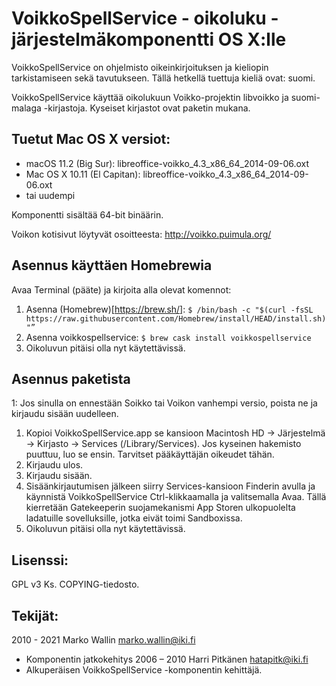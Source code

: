 # VoikkoSpellService - oikoluku -järjestelmäkomponentti OS X:lle

VoikkoSpellService on ohjelmisto oikeinkirjoituksen ja kieliopin tarkistamiseen sekä tavutukseen. Tällä hetkellä tuettuja kieliä ovat: suomi.

VoikkoSpellService käyttää oikolukuun Voikko-projektin libvoikko ja suomi-malaga -kirjastoja. Kyseiset kirjastot ovat paketin mukana.

## Tuetut Mac OS X versiot:

- macOS 11.2 (Big Sur): libreoffice-voikko_4.3_x86_64_2014-09-06.oxt
- Mac OS X 10.11 (El Capitan): libreoffice-voikko_4.3_x86_64_2014-09-06.oxt
- tai uudempi

Komponentti sisältää 64-bit binäärin. 

Voikon kotisivut löytyvät osoitteesta: http://voikko.puimula.org/

## Asennus käyttäen Homebrewia

Avaa Terminal (pääte) ja kirjoita alla olevat komennot:

1. Asenna (Homebrew)[https://brew.sh/]: `$ /bin/bash -c "$(curl -fsSL https://raw.githubusercontent.com/Homebrew/install/HEAD/install.sh)"”`
1. Asenna voikkospellservice: `$ brew cask install voikkospellservice`
1. Oikoluvun pitäisi olla nyt käytettävissä.

## Asennus paketista

1: Jos sinulla on ennestään Soikko tai Voikon vanhempi versio, poista ne ja kirjaudu sisään uudelleen.
1. Kopioi VoikkoSpellService.app se kansioon Macintosh HD -> Järjestelmä -> Kirjasto -> Services (/Library/Services). Jos kyseinen hakemisto puuttuu, luo se ensin. Tarvitset pääkäyttäjän oikeudet tähän.
2. Kirjaudu ulos.
3. Kirjaudu sisään.
4. Sisäänkirjautumisen jälkeen siirry Services-kansioon Finderin avulla ja käynnistä VoikkoSpellService Ctrl-klikkaamalla ja valitsemalla Avaa. Tällä kierretään Gatekeeperin suojamekanismi App Storen ulkopuolelta ladatuille sovelluksille, jotka eivät toimi Sandboxissa.
5. Oikoluvun pitäisi olla nyt käytettävissä.

## Lisenssi:

GPL v3
Ks. COPYING-tiedosto.

## Tekijät:

2010 - 2021 Marko Wallin <marko.wallin@iki.fi>
* Komponentin jatkokehitys
2006 – 2010 Harri Pitkänen <hatapitk@iki.fi>
* Alkuperäisen VoikkoSpellService -komponentin kehittäjä.
